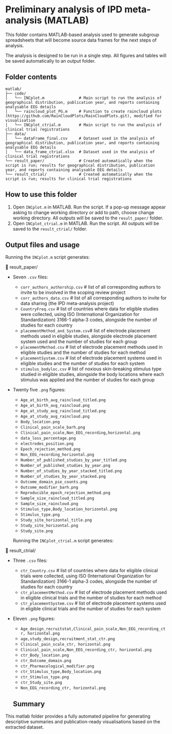 # Preliminary analysis of IPD meta-analysis (MATLAB)

This folder contains MATLAB-based analysis used to generate subgroup spreadsheets that will become source data frames for the next steps of analysis.

The analysis is designed to be run in a single step. All figures and tables will be saved automatically to an output folder.

## Folder contents

```
matlab/
├── code/
│   └── INCplot.m               # Main script to run the analysis of geographical distribution, publication year, and reports containing analysable EEG details 
│   └── raincloud_plot_PG.m     # Function to create raincloud plots (https://github.com/RainCloudPlots/RainCloudPlots.git), modified for visualisation
│   └── INCplot_ctrial.m        # Main script to run the analysis of clinical trial registrations 
├── data/
│   └── dataFrame_final.csv     # Dataset used in the analysis of geographical distribution, publication year, and reports containing analysable EEG details
│   └── data_frame_ctrial.xlsx  # Dataset used in the analysis of clinical trial registrations
└── result_paper/               # Created automatically when the script is run; results for geographical distribution, publication year, and reports containing analysable EEG details
└── result_ctrial/              # Created automatically when the script is run; results for clinical trial registrations
```

## How to use this folder

1. Open `INCplot.m` in MATLAB. Run the script. If a pop-up message appear asking to change working directory or add to path, choose change working directory. All outputs will be saved to the `result_paper/` folder.
2. Open `INCplot_ctrial.m` in MATLAB. Run the script. All outputs will be saved to the `result_ctrial/` folder.

## Output files and usage

Running the `INCplot.m` script generates:

📁 result_paper/ 

- Seven `.csv` files:

  - `corr_authors_authorship.csv`   # list of all corresponding authors to invite to be involved in the scoping review project
  - `corr_authors_data.csv`         # list of all corresponding authors to invite for data sharing (the IPD meta-analysis project)
  - `CountryFreq.csv`               # list of countries where data for eligible studies were collected, using ISO (International Organization for Standardization) 3166-1 alpha-3 codes, alongside the number of studies for each country
  - `placementMethod_and_System.csv`# list of electrode placement methods used in eligible studies, alongside electrode placement system used and the number of studies for each group
  - `placementMethod.csv`           # list of electrode placement methods used in eligible studies and the number of studies for each method
  - `placementSystem.csv`           # list of electrode placement systems used in eligible studies and the number of studies for each system
  - `stimulus_bodyloc.csv`          # list of noxious skin-breaking stimulus type studied in eligible studies, alongside the body locations where each stimulus was applied and the number of studies for each group

- Twenty five `.png` figures:

  - `Age_at_birth_avg_raincloud_titled.png` 
  - `Age_at_birth_avg_raincloud.png`
  - `Age_at_study_avg_raincloud_titled.png`
  - `Age_at_study_avg_raincloud.png`
  - `Body_location.png`
  - `Clinical_pain_scale_barh.png`
  - `Clinical_pain_scale,Non_EEG_recording,horizontal.png`
  - `data_loss_percentage.png`
  - `electrodes_position.png`
  - `Epoch_rejection_method.png`
  - `Non_EEG_recording_horizontal.png`
  - `Number_of_published_studies_by_year_titled.png`
  - `Number_of_published_studies_by_year.png`
  - `Number_of_studies_by_year_stacked_titled.png`
  - `Number_of_studies_by_year_stacked.png`
  - `Outcome_domain_pie_counts.png`
  - `Outcome_modifier_barh.png`
  - `Reproducible_epoch_rejection_method.png`
  - `Sample_size_raincloud_titled.png`
  - `Sample_size_raincloud.png`
  - `Stimulus_type,Body_location_horizontal.png`
  - `Stimulus_type.png`
  - `Study_site_horizontal_title.png`
  - `Study_site_horizontal.png`
  - `Study_site.png`

  Running the `INCplot_ctrial.m` script generates:

📁 result_ctrial/ 

- Three `.csv` files:

  - `ctr_Country.csv`               # list of countries where data for eligible clinical trials were collected, using ISO (International Organization for Standardization) 3166-1 alpha-3 codes, alongside the number of studies for each country
  - `ctr_placementMethod.csv`       # list of electrode placement methods used in eligible clinical trials and the number of studies for each method
  - `ctr_placementSystem.csv`       # list of electrode placement systems used in eligible clinical trials and the number of studies for each system

- Eleven `.png` figures:

  - `Age_design_recruitstat,Clinical_pain_scale,Non_EEG_recording_ctr, horizontal.png` 
  - `age,study_design,recruitment_stat_ctr.png`
  - `Clinical_pain_scale_ctr, horizontal.png`
  - `Clinical_pain_scale,Non_EEG_recording_ctr, horizontal.png`
  - `ctr_Body_location.png`
  - `ctr_Outcome_domain.png`
  - `ctr_Pharmacological_modifier.png`
  - `ctr_Stimulus_type,Body_location.png`
  - `ctr_Stimulus_type.png`
  - `ctr_Study_site.png`
  - `Non_EEG_recording_ctr, horizontal.png`

  ## Summary

This matlab folder provides a fully automated pipeline for generating descriptive summaries and publication-ready visualisations based on the extracted dataset.